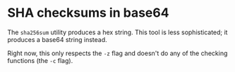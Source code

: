 # SHA checksums in base64

The `sha256sum` utility produces a hex string.
This tool is less sophisticated; it produces a base64 string instead.

Right now, this only respects the `-z` flag and doesn't do any of the checking functions (the `-c` flag).
